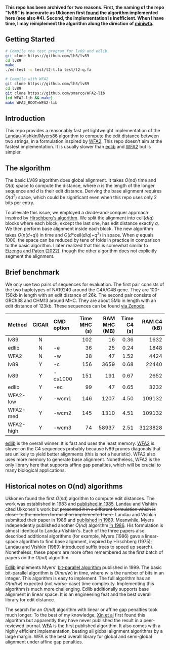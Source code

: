 **This repo has been archived for two reasons. First, the naming of the repo
"lv89" is inaccurate as Ukkonen first [found][U83] the algorithm implemented
here (see also #4). Second, the implementation is inefficient. When I have
time, I may reimplement the algorithm along the direction of
[miniwfa](https://github.com/lh3/miniwfa).**

## Getting Started

```sh
# Compile the test program for lv89 and edlib
git clone https://github.com/lh3/lv89
cd lv89
make
./ed-test -c test/t2-t.fa test/t2-q.fa

# Compile with WFA2
git clone https://github.com/lh3/lv89
cd lv89
git clone https://github.com/smarco/WFA2-lib
(cd WFA2-lib && make)
make WFA2_ROOT=WFA2-lib
```

## Introduction

This repo provides a reasonably fast yet lightweight implementation of the
[Landau-Vishkin][lv89]/[Myers86][myers86] algorithm to compute the edit
distance between two strings, in a formulation inspired by [WFA2][WFA2]. This
repo doesn't aim at the fastest implementation. It is usually slower than
[edlib][edlib] and [WFA2][WFA2] but is simpler.

## The algorithm

The basic LV89 algorithm does global alignment. It takes *O*(*nd*) time and
*O*(*d*) space to compute the distance, where *n* is the length of the longer
sequence and *d* is their edit distance. Deriving the base alignment requires
*O*(*d*<sup>2</sup>) space, which could be significant even when this repo uses
only 2 bits per entry.

To alleviate this issue, we employed a divide-and-conquer approach inspired by
[Hirschberg's algorithm][lin-space]. We split the alignment into ceil(*d*/*q*)
blocks where each block, except the last one, has edit distance exactly *q*.
We then perform base alignment inside each block. The new algorithm takes
*O*(*n*(*d*+*q*)) in time and *O*(*d*\*ceil(*d*/*q*)+*q*<sup>2</sup>) in space.
When *q* equals 1000, the space can be reduced by tens of folds in practice in
comparison to the basic algorithm. I later realized that this is somewhat
similar to [Eizenga and Paten (2022)][EP22], though the other algorithm does
not explicitly segment the alignment.

## Brief benchmark

We only use two pairs of sequences for evaluation. The first pair consists of
the two haplotypes of NA19240 around the C4A/C4B gene. They are 100-150kb in
length with an edit distance of 26k. The second pair consists of GRCh38 and
CHM13 around MHC. They are about 5Mb in length with an edit distance of 123kb.
These sequences can be found [via Zenodo][seq-zenodo].

|Method|CIGAR|CMD option|Time MHC (s)|RAM MHC (MB)|Time C4 (s)|RAM C4 (kB)|
|:-----|:---:|:---------|-----------:|-----------:|----------:|----------:|
|lv89  |N    |          |102         |16          |0.36       |1632|
|edlib |N    |-e        |36          |25          |0.24       |1848|
|WFA2  |N    |-w        |38          |47          |1.52       |4424|
|lv89  |Y    |-c        |156         |3659        |0.68       |22440|
|lv89  |Y    |-cs1000   |151         |191         |0.67       |2652|
|edlib |Y    |-ec       |99          |47          |0.65       |3232|
|WFA2-low|Y  |-wcm1     |146         |1207        |4.50       |109132|
|WFA2-med|Y  |-wcm2     |145         |1310        |4.51       |109132|
|WFA2-high|Y |-wcm3     |74          |58937       |2.51       |3123828|

[edlib][edlib] is the overall winner. It is fast and uses the least memory.
[WFA2][WFA2] is slower on the C4 sequences probably because lv89 prunes
diagonals that are unlikely to yield better alignments (this is not a
heuristic). WFA2 also uses more memory to generate base alignment. Nonetheless,
WFA2 is the only library here that supports affine gap penalties, which will be
crucial to many biological applications.

## Historical notes on O(nd) algorithms

Ukkonen found the first *O*(*nd*) algorithm to compute edit distances. The
work was established in 1983 and [published in 1985][U83]. Landau and Vishkin
cited Ukkonen's work but ~~presented it in a different formulation which is
closer to the modern formulation implemented here.~~ Landau and Vishkin submitted
their paper in 1986 and [published in 1989][lv89]. Meanwhile, Myers
independently published another *O*(*nd*) algorithm [in 1986][myers86].
His formulation is almost identical to Landau-Vishkin's. Each of the three
papers also described additional algorithms (for example, Myers (1986) gave a
linear-space algorithm to find base alignment, inspired by Hirschberg (1975);
Landau and Vishkin (1989) introduced suffix trees to speed up search).
Nonetheless, these papers are more often remembered as the first batch of
papers on the *O*(*nd*) algorithm.

[Edlib][edlib] implements Myers' [bit-parallel algorithm][myers-bit] published in 1999. The basic
bit-parallel algorithm is *O*(*mn*/*w*) in time, where *w* is the number of
bits in an integer. This algorithm is easy to implement. The full algorithm
has an *O*(*nd*/*w*) expected (not worse-case) time complexity. Implementing
this algorithm is much more challenging. Edlib additionally supports base
alignment in linear space. It is an engineering feat and the best overall
library for edit distance.

The search for an *O*(*nd*) algorithm with linear or affine gap penalties took
much longer. To the best of my knowledge, [Xin et al][leap] first found this
algorithm but apparently they have never published the result in a
peer-reviewed journal. [WFA][WFA2] is the first published algorithm. It also
comes with a highly efficient implementation, beating all global alignment
algorithms by a large margin. WFA is the best overall library for global and
semi-global alignment under affine gap penalties.

[myers86]: https://link.springer.com/article/10.1007/BF01840446
[lv89]: https://doi.org/10.1016/0196-6774(89)90010-2
[U83]: https://www.sciencedirect.com/science/article/pii/S0019995885800462
[edlib]: https://github.com/Martinsos/edlib
[WFA2]: https://github.com/smarco/WFA2-lib
[lin-space]: https://en.wikipedia.org/wiki/Hirschberg%27s_algorithm
[seq-zenodo]: https://zenodo.org/record/6056061
[leap]: https://www.biorxiv.org/content/10.1101/133157v3
[myers-bit]: https://dl.acm.org/doi/10.1145/316542.316550
[EP22]: https://www.biorxiv.org/content/10.1101/2022.01.12.476087v1
